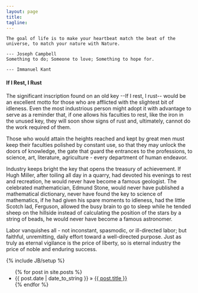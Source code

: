 ```yaml
---
layout: page
title: 
tagline: 
---
```

	The goal of life is to make your heartbeat match the beat of the universe, to match your nature with Nature.  
	                                                                              --- Joseph Campbell   
	Something to do; Someone to love; Something to hope for.  
																		                                       --- Immanuel Kant
#### If I Rest, I Rust ####
The significant inscription found on an old key \--If I rest, I rust\-- would be an excellent motto for those who are afflicted with the slightest bit of idleness. Even the most industrious person might adopt it with advantage to serve as a reminder that, if one allows his faculties to rest, like the iron in the unused key, they will soon show signs of rust and, ultimately, cannot do the work required of them.  

Those who would attain the heights reached and kept by great men must keep their faculties polished by constant use, so that they may unlock the doors of knowledge, the gate that guard the entrances to the professions, to science, art, literature, agriculture \- every department of human endeavor.  

Industry keeps bright the key that opens the treasury of achievement. If Hugh Miller, after toiling all day in a quarry, had devoted his evenings to rest and recreation, he would never have become a famous geologist. The celebrated mathematician, Edmund Stone, would never have published a mathematical dictionary, never have found the key to science of mathematics, if he had given his spare moments to idleness, had the little Scotch lad, Ferguson, allowed the busy brain to go to sleep while he tended sheep on the hillside instead of calculating the position of the stars by a string of beads, he would never have become a famous astronomer.  

Labor vanquishes all \- not inconstant, spasmodic, or ill\-directed labor; but faithful, unremitting, daily effort toward a well\-directed purpose. Just as truly as eternal vigilance is the price of liberty, so is eternal industry the price of noble and enduring success.  

{% include JB/setup %}
<ul class="posts">
  {% for post in site.posts %}
    <li><span>{{ post.date | date_to_string }}</span> &raquo; <a href="{{ BASE_PATH }}{{ post.url }}">{{ post.title }}</a></li>
  {% endfor %}
</ul>
